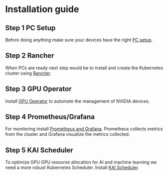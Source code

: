 # Installation guide
## Step 1 PC Setup
Before doing anything make sure your devices have the right [PC setup](PC%20setup/README.md).

## Step 2 Rancher
When PCs are ready next step would be to install and create the Kubernetes cluster using [Rancher](Rancher/README.md).

## Step 3 GPU Operator
Install [GPU Operator](GPU%20Operator/README.md) to automate the management of NVIDIA devices.

## Step 4 Prometheus/Grafana
For monitoring install [Prometheus and Grafana](Monitoring/README.md). Prometheus collects metrics from the cluster and Grafana visualize the metrics collected.

## Step 5 KAI Scheduler
To optimize GPU GPU resourse allocation for AI and machine learning we need a more robust Kubernetes Scheduler. Install [KAI Scheduler](KAI%20Scheduler/README.md).